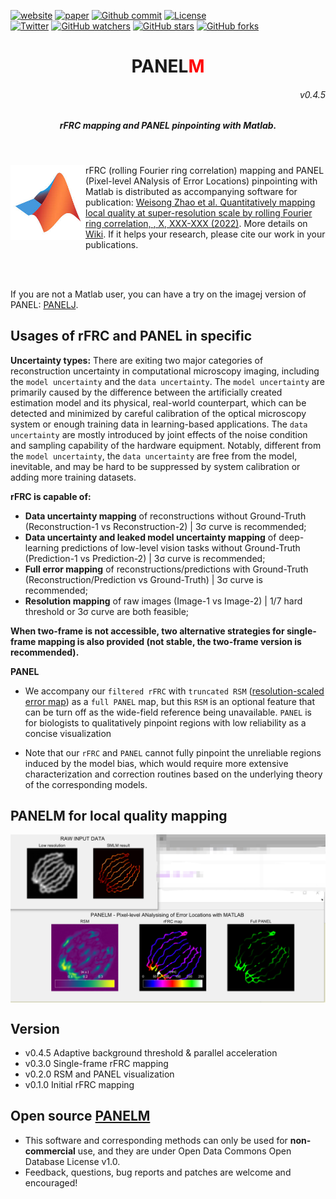 
[![website](https://img.shields.io/badge/website-up-green.svg)](https://weisongzhao.github.io/PANELM/)
[![paper](https://img.shields.io/badge/paper-nat.%20methods-black.svg)](https://www.nature.com/nmeth/)
[![Github commit](https://img.shields.io/github/last-commit/WeisongZhao/PANELM)](https://github.com/WeisongZhao/PANELM/)
[![License](https://img.shields.io/github/license/WeisongZhao/PANELM)](https://github.com/WeisongZhao/PANELM/blob/master/LICENSE/)<br>
[![Twitter](https://img.shields.io/twitter/follow/weisong_zhao?label=weisong)](https://twitter.com/weisong_zhao/status/1370308101690118146)
[![GitHub watchers](https://img.shields.io/github/watchers/WeisongZhao/PANELM?style=social)](https://github.com/WeisongZhao/PANELM/) 
[![GitHub stars](https://img.shields.io/github/stars/WeisongZhao/PANELM?style=social)](https://github.com/WeisongZhao/PANELM/) 
[![GitHub forks](https://img.shields.io/github/forks/WeisongZhao/PANELM?style=social)](https://github.com/WeisongZhao/PANELM/)

<p>
<h1 align="center">PANEL<font color="red">M</font></h1>
<h6 align="right">v0.4.5</h6>
<h5 align="center">rFRC mapping and PANEL pinpointing with Matlab.</h5>
</p>
<br>
<p>
<img src='./img/MATLAB.jpg' align="left" width=120>
</p>

rFRC (rolling Fourier ring correlation) mapping and PANEL (Pixel-level ANalysis of Error Locations) pinpointing with Matlab is distributed as accompanying software for publication: [Weisong Zhao et al. Quantitatively mapping local quality at super-resolution scale by rolling Fourier ring correlation, <!-- Nature Methods -->, X, XXX-XXX (2022)](https://www.nature.com/nmeth/). More details on [Wiki](https://github.com/WeisongZhao/PANELM/wiki/). If it helps your research, please cite our work in your publications. 

<br>
<br>

If you are not a Matlab user, you can have a try on the imagej version of PANEL: [PANELJ](https://github.com/WeisongZhao/PANELJ).

## Usages of rFRC and PANEL in specific

**Uncertainty types:** There are exiting two major categories of reconstruction uncertainty in computational microscopy imaging, including the `model uncertainty` and the `data uncertainty`. The `model uncertainty` are primarily caused by the difference between the artificially created estimation model and its physical, real-world counterpart, which can be detected and minimized by careful calibration of the optical microscopy system or enough training data in learning-based applications. The `data uncertainty` are mostly introduced by joint effects of the noise condition and sampling capability of the hardware equipment. Notably, different from the `model uncertainty`, the `data uncertainty` are free from the model, inevitable, and may be hard to be suppressed by system calibration or adding more training datasets.

**rFRC is capable of:**
- **Data uncertainty mapping** of reconstructions without Ground-Truth (Reconstruction-1 vs Reconstruction-2) | 3σ curve is recommended;
- **Data uncertainty and leaked model uncertainty mapping** of deep-learning predictions of low-level vision tasks without Ground-Truth (Prediction-1 vs Prediction-2) | 3σ curve is recommended;
- **Full error mapping** of reconstructions/predictions with Ground-Truth (Reconstruction/Prediction vs Ground-Truth) | 3σ curve is recommended;
- **Resolution mapping** of raw images (Image-1 vs Image-2) | 1/7 hard threshold or 3σ curve are both feasible;

**When two-frame is not accessible, two alternative strategies for single-frame mapping is also provided (not stable, the two-frame version is recommended).** 

**PANEL**

- We accompany our `filtered rFRC` with `truncated RSM` ([resolution-scaled error map](http://dx.doi.org/10.1038/nmeth.4605)) as a `full PANEL` map, but this `RSM` is an optional feature that can be turn off as the wide-field reference being unavailable. `PANEL` is for biologists to qualitatively pinpoint regions with low reliability as a concise visualization

- Note that our `rFRC` and `PANEL` cannot fully pinpoint the unreliable regions induced by the model bias, which would require more extensive characterization and correction routines based on the underlying theory of the corresponding models.


## PANELM for local quality mapping
<p align='center'>
<img src='./img/PANELM.png' align="center" width=900>
</p>


## Version
- v0.4.5 Adaptive background threshold & parallel acceleration
- v0.3.0 Single-frame rFRC mapping
- v0.2.0 RSM and PANEL visualization
- v0.1.0 Initial rFRC mapping


## Open source [PANELM](https://github.com/WeisongZhao/PANELM)
- This software and corresponding methods can only be used for **non-commercial** use, and they are under Open Data Commons Open Database License v1.0.
- Feedback, questions, bug reports and patches are welcome and encouraged!